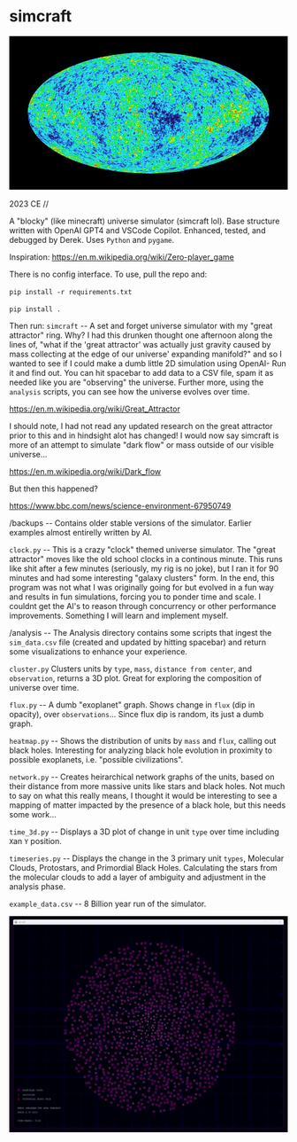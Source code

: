 # simcraft
![hehe](/assets/cmb.jpg)

2023 CE //

A "blocky" (like minecraft) universe simulator (simcraft lol). Base structure written with OpenAI GPT4 and VSCode Copilot. Enhanced, tested, and debugged by Derek. Uses `Python` and `pygame`.

Inspiration: https://en.m.wikipedia.org/wiki/Zero-player_game

There is no config interface. To use, pull the repo and:

`pip install -r requirements.txt`

`pip install .`

Then run: `simcraft` -- A set and forget universe simulator with my "great attractor" ring. Why? I had this drunken thought one afternoon along the lines of, "what if the 'great attractor' was actually just gravity caused by mass collecting at the edge of our universe' expanding manifold?" and so I wanted to see if I could make a dumb little 2D simulation using OpenAI- Run it and find out. You can hit spacebar to add data to a CSV file, spam it as needed like you are "observing" the universe. Further more, using the `analysis` scripts, you can see how the universe evolves over time.

https://en.m.wikipedia.org/wiki/Great_Attractor

I should note, I had not read any updated research on the great attractor prior to this and in hindsight alot has changed! I would now say simcraft is more of an attempt to simulate "dark flow" or mass outside of our visible universe...

https://en.m.wikipedia.org/wiki/Dark_flow

But then this happened?

https://www.bbc.com/news/science-environment-67950749

/backups -- Contains older stable versions of the simulator. Earlier examples almost entirelly written by AI.

`clock.py` -- This is a crazy "clock" themed universe simulator. The "great attractor" moves like the old school clocks in a continous minute. This runs like shit after a few minutes (seriously, my rig is no joke), but I ran it for 90 minutes and had some interesting "galaxy clusters" form. In the end, this program was not what I was originally going for but evolved in a fun way and results in fun simulations, forcing you to ponder time and scale. I couldnt get the AI's to reason through concurrency or other performance improvements. Something I will learn and implement myself.

/analysis -- The Analysis directory contains some scripts that ingest the `sim_data.csv` file (created and updated by hitting spacebar) and return some visualizations to enhance your experience.

`cluster.py` Clusters units by `type`, `mass`, `distance from center`, and `observation`, returns a 3D plot. Great for exploring the composition of universe over time.

`flux.py` -- A dumb "exoplanet" graph. Shows change in `flux` (dip in opacity), over `observations`... Since flux dip is random, its just a dumb graph.

`heatmap.py` -- Shows the distribution of units by `mass` and `flux`, calling out black holes. Interesting for analyzing black hole evolution in proximity to possible exoplanets, i.e. "possible civilizations".

`network.py` -- Creates heirarchical network graphs of the units, based on their distance from more massive units like stars and black holes. Not much to say on what this really means, I thought it would be interesting to see a mapping of matter impacted by the presence of a black hole, but this needs some work...

`time_3d.py`  -- Displays a 3D plot of change in unit `type` over time including `X`an `Y` position.

`timeseries.py` -- Displays the change in the 3 primary unit `types`, Molecular Clouds, Protostars, and Primordial Black Holes. Calculating the stars from the molecular clouds to add a layer of ambiguity and adjustment in the analysis phase.

`example_data.csv` -- 8 Billion year run of the simulator.

![hehe](/assets/demo_211123.gif)
